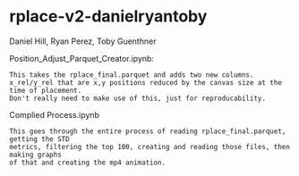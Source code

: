 # rplace-v2-danielryantoby

Daniel Hill, Ryan Perez, Toby Guenthner

Position_Adjust_Parquet_Creator.ipynb:

	This takes the rplace_final.parquet and adds two new columns.
	x_rel/y_rel that are x,y positions reduced by the canvas size at the time of placement.
	Don't really need to make use of this, just for reproducability.

Complied Process.ipynb

	This goes through the entire process of reading rplace_final.parquet, getting the STD
	metrics, filtering the top 100, creating and reading those files, then making graphs
	of that and creating the mp4 animation.

